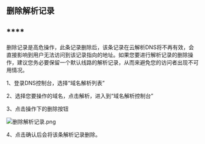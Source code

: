 ## **删除解析记录**

## ****

删除记录是高危操作，此条记录删除后，该条记录在云解析DNS将不再有效，会直接影响到用户无法访问到该记录指向的地址。如果您要进行解析记录的删除操作，建议您务必要保留一个默认线路的解析记录，从而来避免您的访问者出现不可用情况。

1、登录DNS控制台，选择“域名解析列表”

2、选择您要操作的域名，点击解析，进入到“域名解析控制台”

3、点击操作下的删除按钮

![删除解析记录.png](https://img1.jcloudcs.com/cms/4bd99d72-d648-45ab-bd81-01f6f142a63220180301132410.png)

4、点击确认后会将该条解析记录删除。